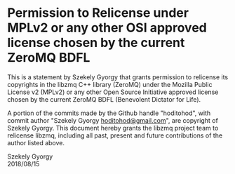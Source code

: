 # Permission to Relicense under MPLv2 or any other OSI approved license chosen by the current ZeroMQ BDFL

This is a statement by Szekely Gyorgy
that grants permission to relicense its copyrights in the libzmq C++
library (ZeroMQ) under the Mozilla Public License v2 (MPLv2) or any other 
Open Source Initiative approved license chosen by the current ZeroMQ 
BDFL (Benevolent Dictator for Life).

A portion of the commits made by the Github handle "hoditohod", with
commit author "Szekely Gyorgy <hoditohod@gmail.com>", are copyright of Szekely Gyorgy.
This document hereby grants the libzmq project team to relicense libzmq, 
including all past, present and future contributions of the author listed above.

Szekely Gyorgy  
2018/08/15